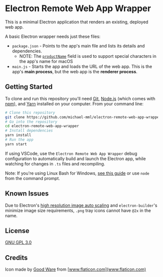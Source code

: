 # Electron Remote Web App Wrapper

This is a minimal Electron application that renders an existing, deployed web app.

A basic Electron wrapper needs just these files:

- `package.json` - Points to the app's main file and lists its details and dependencies.
    - NOTE: The [`productName`](https://www.electronjs.org/docs/api/app#appgetname) field is used to support special characters in the app's name for macOS
- `main.js` - Starts the app and loads the URL of the web app. This is the app's **main process**, but the web app is the **renderer process**.

## Getting Started

To clone and run this repository you'll need [Git](https://git-scm.com), [Node.js](https://nodejs.org/en/download/) (which comes with [npm](http://npmjs.com)), and [Yarn](https://classic.yarnpkg.com/en/docs/install) installed on your computer. From your command line:

```bash
# Clone this repository
git clone https://github.com/michael-mml/electron-remote-web-app-wrapper
# Go into the repository
cd electron-remote-web-app-wrapper
# Install dependencies
yarn install
# Run the app
yarn start
```

If using VSCode, use the `Electron Remote Web App Wrapper` debug configuration to automatically build and launch the Electron app, while watching for changes in `.ts` files and recompiling.

Note: If you're using Linux Bash for Windows, [see this guide](https://www.howtogeek.com/261575/how-to-run-graphical-linux-desktop-applications-from-windows-10s-bash-shell/) or use `node` from the command prompt.

## Known Issues

Due to Electron's [high resolution image auto scaling](https://www.electronjs.org/docs/api/native-image#high-resolution-image) and `electron-builder`'s minimize image size requirements, `.png` tray icons cannot have `@2x` in the name. 

## License

[GNU GPL 3.0](LICENSE)

## Credits

Icon made by [Good Ware](https://www.flaticon.com/authors/good-ware) from [www.flaticon.com](www.flaticon.com)
